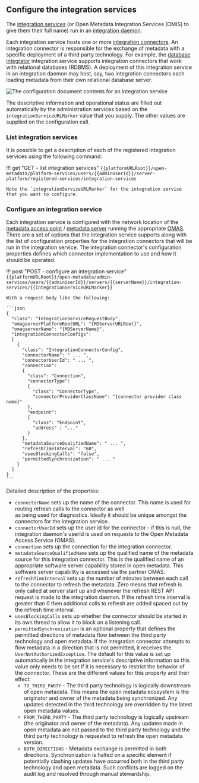 <!-- SPDX-License-Identifier: CC-BY-4.0 -->
<!-- Copyright Contributors to the Egeria project. -->

## Configure the integration services

The [integration services](/egeria/services/omis) (or Open Metadata Integration Services (OMIS) to give them
their full name) run in an [integration daemon](/egeria/concepts/integration-daemon).

Each integration service hosts one or more [integration connectors](/egeria/connectors/integration-connector).
An integration connector is responsible for the exchange of metadata with a specific deployment of a third party technology.
For example, the [database integrator](/egeria/services/omis/database-integrator) integration service
supports integration connectors that work with relational databases (RDBMS).
A deployment of this integration service in an integration daemon may host, say,
two integration connectors each loading metadata from their own relational database server.

![The configuration document contents for an integration service](integration-service-config.png)

The descriptive information and operational status are filled out automatically by the
administration services based on the `integrationServiceURLMarker` value that you supply.
The other values are supplied on the configuration call.

### List integration services

It is possible to get a description of each of the registered integration services using the following command:

!!! get "GET - list integration services"
    ```
    {{platformURLRoot}}/open-metadata/platform-services/users/{{adminUserId}}/server-platform/registered-services/integration-services
    ```

    Note the `integrationServiceURLMarker` for the integration service that you want to configure.

### Configure an integration service

Each integration service is configured with the network location of the
[metadata access point](/egeria/concepts/metadata-access-point) /
[metadata server](/egeria/concepts/metadata-server)
running the appropriate [OMAS](/egeria/services/omas).
There are a set of options that the integration service supports
along with the list of configuration properties for the integration connectors that will be run in the
integration service.
The integration connector's configuration properties defines which connector implementation
to use and how it should be operated.

!!! post "POST - configure an integration service"
    ```
    {{platformURLRoot}}/open-metadata/admin-services/users/{{adminUserId}}/servers/{{serverName}}/integration-services/{{integrationServiceURLMarker}}
    ```

    With a request body like the following:

    ```json
    {
      "class": "IntegrationServiceRequestBody",
      "omagserverPlatformRootURL": "{MDServerURLRoot}",
      "omagserverName": "{MDServerName}",
      "integrationConnectorConfigs":
      [ 
        {
          "class": "IntegrationConnectorConfig",
          "connectorName": " ... ",             
          "connectorUserId": " ... ",           
          "connection":
          { 
            "class": "Connection",
            "connectorType":
            {
              "class": "ConnectorType",
              "connectorProviderClassName": "{connector provider class name}"
            },
            "endpoint":
            {
              "class": "Endpoint",
              "address" : "..."
            }
          },               
          "metadataSourceQualifiedName": " ... ",
          "refreshTimeInterval": "60", 
          "usesBlockingCalls": "false",
          "permittedSynchronization": " ... "
        }
      ]      
    }
    ```

Detailed description of the properties:

- `connectorName` sets up the name of the connector. This name is used for routing refresh calls to the connector as well        
  as being used for diagnostics. Ideally it should be unique amongst the connectors for the integration service.
- `connectorUserId` sets up the user id for the connector - if this is null, the integration daemon's userId is used
  on requests to the Open Metadata Access Service (OMAS). 
- `connection` sets up the connection for the integration connector.              
- `metadataSourceQualifiedName` sets up the qualified name of the metadata source for this integration connector. This
  is the qualified name of an appropriate software server capability stored in open metadata. This software server
  capability is accessed via the partner OMAS.
- `refreshTimeInterval` sets up the number of minutes between each call to the connector to refresh the metadata. Zero means that refresh
  is only called at server start up and whenever the refresh REST API request is made to the integration daemon.
  If the refresh time interval is greater than 0 then additional calls to refresh are added spaced out by the refresh time interval.
- `usesBlockingCalls` sets up whether the connector should be started in its own thread to allow it to block on a listening call.
- `permittedSynchronization` is an optional property that defines the permitted directions of metadata flow
  between the third party technology and open metadata. If the integration connector
  attempts to flow metadata in a direction that is not permitted, it receives the `UserNotAuthorizedException`.
  The default for this value is set up automatically in the integration service's descriptive information so this
  value only needs to be set if it is necessary to restrict the behavior of the
  connector. These are the different values for this property and their effect:
    - `TO_THIRD_PARTY` - The third party technology is logically downstream of open metadata. This means the open metadata
      ecosystem is the originator and owner of the metadata being synchronized. Any updates detected
      in the third technology are overridden by the latest open metadata values.
    - `FROM_THIRD_PARTY` - The third party technology is logically upstream (the originator and owner of the metadata).
      Any updates made in open metadata are not passed to the third party technology and the
      third party technology is requested to refresh the open metadata version.
    - `BOTH_DIRECTIONS` - Metadata exchange is permitted in both directions. Synchronization is halted on a specific
      element if potentially clashing updates have occurred both in the third party technology and
      open metadata. Such conflicts are logged on the audit log and resolved through manual stewardship.
